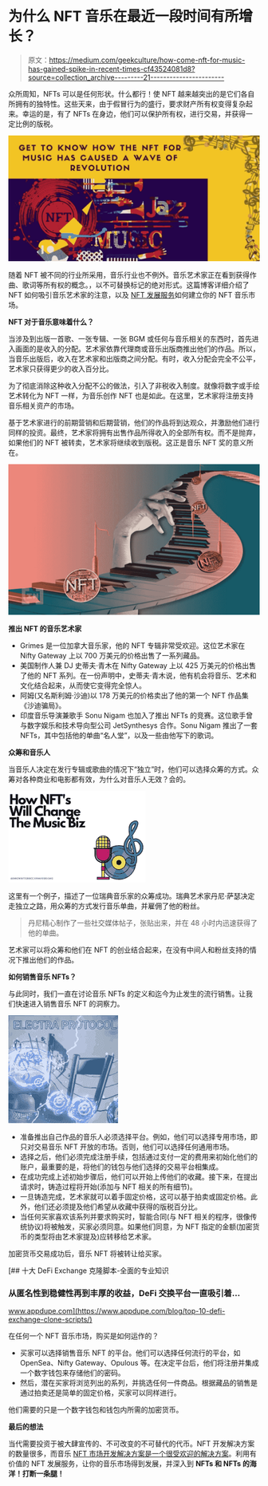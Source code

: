 # 为什么 NFT 音乐在最近一段时间有所增长？

> 原文：<https://medium.com/geekculture/how-come-nft-for-music-has-gained-spike-in-recent-times-cf43524081d8?source=collection_archive---------21----------------------->

众所周知，NFTs 可以是任何形状。什么都行！使 NFT 越来越突出的是它们各自所拥有的独特性。这些天来，由于假冒行为的盛行，要求财产所有权变得复杂起来。幸运的是，有了 NFTs 在身边，他们可以保护所有权，进行交易，并获得一定比例的版税。

![](img/1e44b0a310d69a5c908b2e1077000b08.png)

随着 NFT 被不同的行业所采用，音乐行业也不例外。音乐艺术家正在看到获得作曲、歌词等所有权的概念。，以不可替换标记的绝对形式。这篇博客详细介绍了 NFT 如何吸引音乐艺术家的注意，以及 [NFT 发展服务](https://www.appdupe.com/nft-development-services?utm_source=medium&utm_medium=blog&utm_campaign=Monika&utm_id=nft+development)如何建立你的 NFT 音乐市场。

**NFT 对于音乐意味着什么？**

当涉及到出版一首歌、一张专辑、一张 BGM 或任何与音乐相关的东西时，首先进入画面的是收入的分配。艺术家依靠代理商或音乐出版商推出他们的作品。所以，当音乐出版后，收入在艺术家和出版商之间分配。有时，收入分配会完全不公平，艺术家只获得更少的收入百分比。

为了彻底消除这种收入分配不公的做法，引入了非税收入制度。就像将数字或手绘艺术转化为 NFT 一样，为音乐创作 NFT 也是如此。在这里，艺术家将注册支持音乐相关资产的市场。

基于艺术家进行的前期营销和后期营销，他们的作品将到达观众，并激励他们进行同样的投资。最终，艺术家将拥有出售作品所得收入的全部所有权。而不是抛弃，如果他们的 NFT 被转卖，艺术家将继续收到版税。这正是音乐 NFT 奖的意义所在。

![](img/79c81121e8307d3ea1b2e6122a789008.png)

**推出 NFT 的音乐艺术家**

*   Grimes 是一位加拿大音乐家，他的 NFT 专辑非常受欢迎。这位艺术家在 Nifty Gateway 上以 700 万美元的价格出售了一系列藏品。
*   美国制作人兼 DJ 史蒂夫·青木在 Nifty Gateway 上以 425 万美元的价格出售了他的 NFT 系列。在一份声明中，史蒂夫·青木说，他有机会将音乐、艺术和文化结合起来，从而使它变得完全惊人。
*   阿姆(又名斯利姆·沙迪)以 178 万美元的价格卖出了他的第一个 NFT 作品集《沙迪骗局》。
*   印度音乐导演兼歌手 Sonu Nigam 也加入了推出 NFTs 的竞赛。这位歌手曾与数字娱乐和技术导向型公司 JetSynthesys 合作。Sonu Nigam 推出了一套 NFTs，其中包括他的单曲“名人堂”，以及一些由他写下的歌词。

**众筹和音乐人**

当音乐人决定在发行专辑或歌曲的情况下“独立”时，他们可以选择众筹的方式。众筹对各种商业和电影都有效，为什么对音乐人无效？会的。

![](img/b9aee717768c85b90730f23a675fe473.png)

这里有一个例子，描述了一位瑞典音乐家的众筹成功。瑞典艺术家丹尼·萨瑟决定走独立之路，用众筹的方式发行音乐单曲，并雇佣了他的粉丝。

> 丹尼精心制作了一些社交媒体帖子，张贴出来，并在 48 小时内迅速获得了他的单曲。

艺术家可以将众筹和他们在 NFT 的创业结合起来，在没有中间人和粉丝支持的情况下推出他们的作品。

**如何销售音乐 NFTs？**

与此同时，我们一直在讨论音乐 NFTs 的定义和迄今为止发生的流行销售。让我们快速进入销售音乐 NFT 的洞察力。

![](img/9da578329e0fc6c60d84ca992c194dc4.png)

*   准备推出自己作品的音乐人必须选择平台。例如，他们可以选择专用市场，即只对交易音乐 NFT 开放的市场。否则，他们可以选择任何通用市场。
*   选择之后，他们必须完成注册手续，包括通过支付一定的费用来初始化他们的账户，最重要的是，将他们的钱包与他们选择的交易平台相集成。
*   在成功完成上述初始步骤后，他们可以开始上传他们的收藏。接下来，在提出请求时，铸造过程将开始(添加与 NFT 相关的所有细节)。
*   一旦铸造完成，艺术家就可以着手固定价格，这可以基于拍卖或固定价格。此外，他们还必须提及他们希望从收藏中获得的版税百分比。
*   当任何买家喜欢该系列并要求购买时，智能合同(与 NFT 相关的程序，很像传统协议)将被触发，买家必须同意。如果他们同意，为 NFT 指定的金额(加密货币的类型将由艺术家提及)应转移给艺术家。

加密货币交易成功后，音乐 NFT 将被转让给买家。

[](https://www.appdupe.com/blog/top-10-defi-exchange-clone-scripts/) [## 十大 DeFi Exchange 克隆脚本-全面的专业知识

### 从匿名性到稳健性再到丰厚的收益，DeFi 交换平台一直吸引着…

www.appdupe.com](https://www.appdupe.com/blog/top-10-defi-exchange-clone-scripts/) 

在任何一个 NFT 音乐市场，购买是如何运作的？

*   买家可以选择销售音乐 NFT 的平台。他们可以选择任何流行的平台，如 OpenSea、Nifty Gateway、Opulous 等。在决定平台后，他们将注册并集成一个数字钱包来存储他们的密码。
*   然后，潜在买家将浏览列出的系列，并挑选任何一件商品。根据藏品的销售是通过拍卖还是简单的固定价格，买家可以同样进行。

他们需要的只是一个数字钱包和钱包内所需的加密货币。

**最后的想法**

当代需要投资于被大肆宣传的、不可改变的不可替代的代币。NFT 开发解决方案的数量很多，而音乐 [NFT 市场开发解决方案是一个很受欢迎的解决方案](https://medium.datadriveninvestor.com/get-to-know-on-how-nfts-are-empowering-the-real-estate-industry-acfeb18162da?source=your_stories_page&utm_source=medium&utm_medium=blog&utm_campaign=Monika&utm_id=nft+development)。利用有价值的 NFT 发展服务，让你的音乐市场得到发展，并深入到 **NFTs 和 NFTs 的海洋！打断一条腿！**
